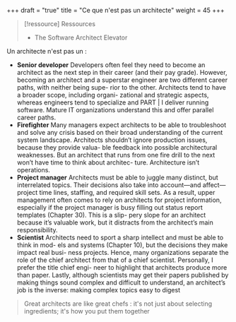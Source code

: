 +++
draft = "true"
title = "Ce que n'est pas un architecte"
weight = 45
+++

> [!ressource] Ressources
> - The Software Architect Elevator

Un architecte n'est pas un :

- **Senior developer**
  Developers often feel they need to become an architect as the next step in
  their career (and their pay grade). However, becoming an architect and a
  superstar engineer are two different career paths, with neither being supe-
  rior to the other. Architects tend to have a broader scope, including organi-
  zational and strategic aspects, whereas engineers tend to specialize and
  PART | I
  deliver running software. Mature IT organizations understand this and
  offer parallel career paths.
- **Firefighter**
  Many managers expect architects to be able to troubleshoot and solve any
  crisis based on their broad understanding of the current system landscape.
  Architects shouldn’t ignore production issues, because they provide valua-
  ble feedback into possible architectural weaknesses. But an architect that
  runs from one fire drill to the next won’t have time to think about architec-
  ture. Architecture isn’t operations.
- **Project manager**
  Architects must be able to juggle many distinct, but interrelated topics.
  Their decisions also take into account—and affect—project time lines,
  staffing, and required skill sets. As a result, upper management often
  comes to rely on architects for project information, especially if the project
  manager is busy filling out status report templates (Chapter 30). This is a slip-
  pery slope for an architect because it’s valuable work, but it distracts from
  the architect’s main responsibility.
- **Scientist**
  Architects need to sport a sharp intellect and must be able to think in mod-
  els and systems (Chapter 10), but the decisions they make impact real busi-
  ness projects. Hence, many organizations separate the role of the chief
  architect from that of a chief scientist. Personally, I prefer the title chief engi-
  neer to highlight that architects produce more than paper. Lastly, although
  scientists may get their papers published by making things sound complex
  and difficult to understand, an architect’s job is the inverse: making complex
  topics easy to digest


> Great architects are like great chefs : it's not just about selecting ingredients; it's how you put them together
